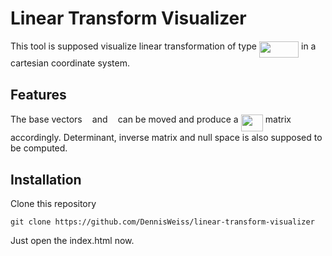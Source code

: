 # Linear Transform Visualizer

This tool is supposed visualize linear transformation of type <img src="/tex/b1909f2328cfca188ee6b264a7ff16b2.svg?invert_in_darkmode&sanitize=true" align=middle width=63.24196559999999pt height=26.76175259999998pt/> in a cartesian coordinate system.

## Features

The base vectors <img src="/tex/671f287774e4e75355e42a3188fe165e.svg?invert_in_darkmode&sanitize=true" align=middle width=8.219209349999996pt height=30.358848299999984pt/> and <img src="/tex/153b129e8d4c8c31a3d689d25ad9909d.svg?invert_in_darkmode&sanitize=true" align=middle width=8.219209349999991pt height=30.358848299999984pt/> can be moved and produce a <img src="/tex/efc992bb6e791dcfca1e11af34b50eca.svg?invert_in_darkmode&sanitize=true" align=middle width=35.251294649999984pt height=26.76175259999998pt/> matrix accordingly. Determinant, inverse matrix and null space is also supposed to be computed.

## Installation

Clone this repository

```
git clone https://github.com/DennisWeiss/linear-transform-visualizer
```

Just open the index.html now.